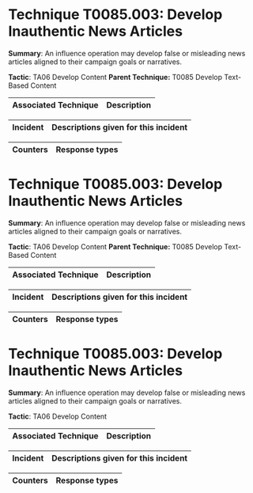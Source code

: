 # Technique T0085.003: Develop Inauthentic News Articles

**Summary**: An influence operation may develop false or misleading news articles aligned to their campaign goals or narratives.

**Tactic**: TA06 Develop Content **Parent Technique:** T0085 Develop Text-Based Content


| Associated Technique | Description |
| --------- | ------------------------- |



| Incident | Descriptions given for this incident |
| -------- | -------------------- |



| Counters | Response types |
| -------- | -------------- |


# Technique T0085.003: Develop Inauthentic News Articles

**Summary**: An influence operation may develop false or misleading news articles aligned to their campaign goals or narratives.

**Tactic**: TA06 Develop Content **Parent Technique:** T0085 Develop Text-Based Content


| Associated Technique | Description |
| --------- | ------------------------- |



| Incident | Descriptions given for this incident |
| -------- | -------------------- |



| Counters | Response types |
| -------- | -------------- |


# Technique T0085.003: Develop Inauthentic News Articles

**Summary**: An influence operation may develop false or misleading news articles aligned to their campaign goals or narratives.

**Tactic**: TA06 Develop Content


| Associated Technique | Description |
| --------- | ------------------------- |



| Incident | Descriptions given for this incident |
| -------- | -------------------- |



| Counters | Response types |
| -------- | -------------- |


